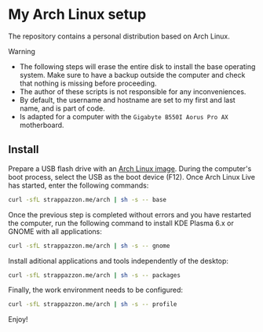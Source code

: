# My Arch Linux setup

The repository contains a personal distribution based on Arch Linux.
> [!Warning]
> - The following steps will erase the entire disk to install the base operating system. Make sure to have a backup outside the computer and check that nothing is missing before proceeding.
> - The author of these scripts is not responsible for any inconveniences.
> - By default, the username and hostname are set to my first and last name, and is part of code.
> - Is adapted for a computer with the `Gigabyte B550I Aorus Pro AX` motherboard.

## Install

Prepare a USB flash drive with an [Arch Linux image](https://archlinux.org/download). During the computer's boot process, select the USB as the boot device (F12). Once Arch Linux Live has started, enter the following commands:

```bash
curl -sfL strappazzon.me/arch | sh -s -- base
```

Once the previous step is completed without errors and you have restarted the computer, run the following command to install KDE Plasma 6.x or GNOME with all applications:

```bash
curl -sfL strappazzon.me/arch | sh -s -- gnome
```

Install aditional applications and tools independently of the desktop:

```bash
curl -sfL strappazzon.me/arch | sh -s -- packages
```

Finally, the work environment needs to be configured:

```bash
curl -sfL strappazzon.me/arch | sh -s -- profile
```

Enjoy!
